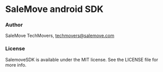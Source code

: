 # SaleMove android SDK

### Author

SaleMove TechMovers, techmovers@salemove.com

### License

SalemoveSDK is available under the MIT license. See the LICENSE file for more info.